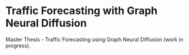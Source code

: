 # Traffic Forecasting with Graph Neural Diffusion
Master Thesis - Traffic Forecasting using Graph Neural Diffusion (work in progress).

